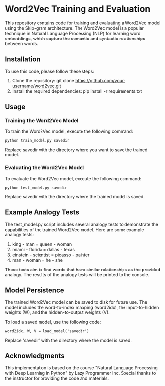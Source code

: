 # Word2Vec Training and Evaluation
This repository contains code for training and evaluating a Word2Vec model using the Skip-gram architecture. The Word2Vec model is a popular technique in Natural Language Processing (NLP) for learning word embeddings, which capture the semantic and syntactic relationships between words.

## Installation
To use this code, please follow these steps:

1. Clone the repository: git clone https://github.com/your-username/word2vec.git
2. Install the required dependencies: pip install -r requirements.txt

## Usage
### Training the Word2Vec Model
To train the Word2Vec model, execute the following command: 

`python train_model.py savedir`

Replace savedir with the directory where you want to save the trained model.

### Evaluating the Word2Vec Model
To evaluate the Word2Vec model, execute the following command:

`python test_model.py savedir`

Replace savedir with the directory where the trained model is saved.

## Example Analogy Tests
The test_model.py script includes several analogy tests to demonstrate the capabilities of the trained Word2Vec model. Here are some example analogy tests:

1. king - man = queen - woman
2. miami - florida = dallas - texas
3. einstein - scientist = picasso - painter
4. man - woman = he - she

These tests aim to find words that have similar relationships as the provided analogy. The results of the analogy tests will be printed to the console.

## Model Persistence
The trained Word2Vec model can be saved to disk for future use. The model includes the word-to-index mapping (word2idx), the input-to-hidden weights (W), and the hidden-to-output weights (V).

To load a saved model, use the following code:

`word2idx, W, V = load_model('savedir')`

Replace 'savedir' with the directory where the model is saved.

## Acknowledgments
This implementation is based on the course "Natural Language Processing with Deep Learning in Python" by Lazy Programmer Inc. Special thanks to the instructor for providing the code and materials.
